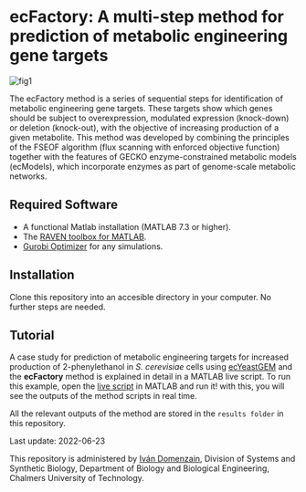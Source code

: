 # ecFactory: A multi-step method for prediction of metabolic engineering gene targets

![fig1](https://user-images.githubusercontent.com/26483972/175298382-c3ceb172-bf59-4eb7-85e6-aa0ec60928c9.jpg)

The ecFactory method is a series of sequential steps for identification of metabolic engineering gene targets. These targets show which genes should be subject to overexpression, modulated expression (knock-down) or deletion (knock-out), with the objective of increasing production of a given metabolite. This method was developed by combining the principles of the FSEOF algorithm (flux scanning with enforced objective function) together with the features of GECKO enzyme-constrained metabolic models (ecModels), which incorporate enzymes as part of genome-scale metabolic networks.

## Required Software
* A functional Matlab installation (MATLAB 7.3 or higher). 
* The [RAVEN toolbox for MATLAB](https://github.com/SysBioChalmers/RAVEN).
* [Gurobi Optimizer](http://www.gurobi.com/registration/download-reg) for any simulations.

## Installation

Clone this repository into an accesible directory in your computer. No further steps are needed.

## Tutorial

A case study for prediction of metabolic engineering targets for increased production of 2-phenylethanol in *S. cerevisiae* cells using [ecYeastGEM](https://github.com/SysBioChalmers/yeast-GEM) and the **ecFactory** method is explained in detail in a MATLAB live script. To run this example, open the [live script](https://github.com/SysBioChalmers/ecFactory-case-studies/blob/main/code/find_gene_targets.mlx) in MATLAB and run it! with this, you will see the outputs of the method scripts in real time. 

All the relevant outputs of the method are stored in the `results folder` in this repository.

Last update: 2022-06-23

This repository is administered by [Iván Domenzain](https://github.com/IVANDOMENZAIN), Division of Systems and Synthetic Biology, Department of Biology and Biological Engineering, Chalmers University of Technology.

